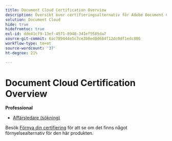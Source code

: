 ```yaml
---
title: Document Cloud Certification Overview
description: Översikt över certifieringsalternativ för Adobe Document Cloud
solution: Document Cloud
hide: true
hidefromtoc: true
exl-id: dde41cf9-13ef-4571-8948-341ef5585da7
source-git-commit: 6ac789444e5c7ce3b8ed8d684f12dc0df1edc886
workflow-type: tm+mt
source-wordcount: '37'
ht-degree: 21%

---
```


# Document Cloud Certification Overview

**Professional**

* [Affärsledare (sökning)](/help/certifications/adc/adc-p-business.md) <!--AD0-??-->

Besök [Förnya din certifiering](/help/certifications/renew.md) för att se om det finns något förnyelsealternativ för den här produkten.
